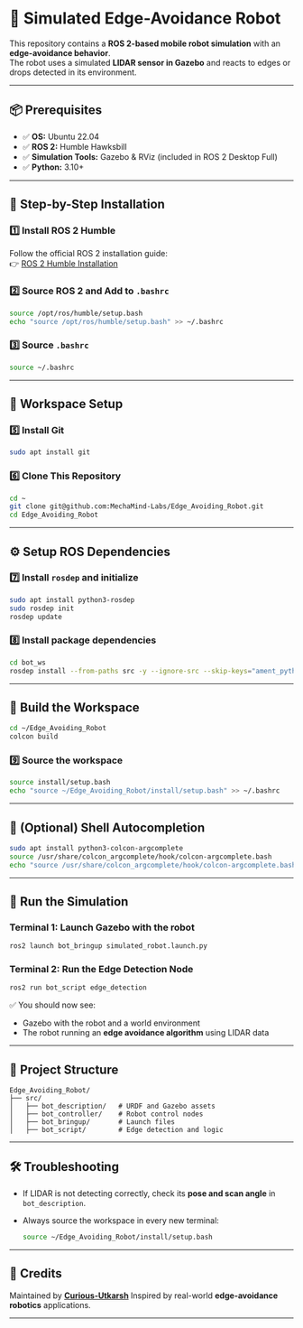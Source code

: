 # 🤖 Simulated Edge-Avoidance Robot

This repository contains a **ROS 2-based mobile robot simulation** with an **edge-avoidance behavior**.  
The robot uses a simulated **LIDAR sensor in Gazebo** and reacts to edges or drops detected in its environment.

---

## 📦 Prerequisites

- ✅ **OS:** Ubuntu 22.04  
- ✅ **ROS 2:** Humble Hawksbill  
- ✅ **Simulation Tools:** Gazebo & RViz (included in ROS 2 Desktop Full)  
- ✅ **Python:** 3.10+  

---

## 🧰 Step-by-Step Installation

### 1️⃣ Install ROS 2 Humble  
Follow the official ROS 2 installation guide:  
👉 [ROS 2 Humble Installation](https://docs.ros.org/en/humble/Installation/Ubuntu-Install-Debs.html)

### 2️⃣ Source ROS 2 and Add to `.bashrc`
```bash
source /opt/ros/humble/setup.bash
echo "source /opt/ros/humble/setup.bash" >> ~/.bashrc
````

### 3️⃣ Source `.bashrc`

```bash
source ~/.bashrc
```

---

## 🧠 Workspace Setup

### 5️⃣ Install Git

```bash
sudo apt install git
```

### 6️⃣ Clone This Repository

```bash
cd ~
git clone git@github.com:MechaMind-Labs/Edge_Avoiding_Robot.git
cd Edge_Avoiding_Robot
```

---

## ⚙️ Setup ROS Dependencies

### 7️⃣ Install `rosdep` and initialize

```bash
sudo apt install python3-rosdep
sudo rosdep init
rosdep update
```

### 8️⃣ Install package dependencies

```bash
cd bot_ws
rosdep install --from-paths src -y --ignore-src --skip-keys="ament_python"
```

---

## 🧱 Build the Workspace

```bash
cd ~/Edge_Avoiding_Robot
colcon build
```

### 9️⃣ Source the workspace

```bash
source install/setup.bash
echo "source ~/Edge_Avoiding_Robot/install/setup.bash" >> ~/.bashrc
```

---

## 🧩 (Optional) Shell Autocompletion

```bash
sudo apt install python3-colcon-argcomplete
source /usr/share/colcon_argcomplete/hook/colcon-argcomplete.bash
echo "source /usr/share/colcon_argcomplete/hook/colcon-argcomplete.bash" >> ~/.bashrc
```

---

## 🚀 Run the Simulation

### Terminal 1: Launch Gazebo with the robot

```bash
ros2 launch bot_bringup simulated_robot.launch.py
```

### Terminal 2: Run the Edge Detection Node

```bash
ros2 run bot_script edge_detection
```

✅ You should now see:

* Gazebo with the robot and a world environment
* The robot running an **edge avoidance algorithm** using LIDAR data

---

## 📁 Project Structure

```
Edge_Avoiding_Robot/
├── src/
│   ├── bot_description/   # URDF and Gazebo assets
│   ├── bot_controller/    # Robot control nodes
│   ├── bot_bringup/       # Launch files
│   ├── bot_script/        # Edge detection and logic
```

---

## 🛠 Troubleshooting

* If LIDAR is not detecting correctly, check its **pose and scan angle** in `bot_description`.
* Always source the workspace in every new terminal:

  ```bash
  source ~/Edge_Avoiding_Robot/install/setup.bash
  ```

---

## 🙌 Credits

Maintained by **[Curious-Utkarsh](https://github.com/Curious-Utkarsh)**
Inspired by real-world **edge-avoidance robotics** applications.

---
